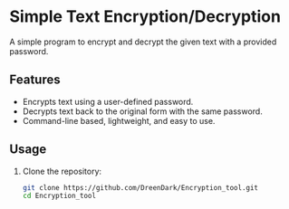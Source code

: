 # Simple Text Encryption/Decryption

A simple program to encrypt and decrypt the given text with a provided password.

## Features
- Encrypts text using a user-defined password.
- Decrypts text back to the original form with the same password.
- Command-line based, lightweight, and easy to use.

## Usage
1. Clone the repository:
   ```bash
   git clone https://github.com/DreenDark/Encryption_tool.git
   cd Encryption_tool
